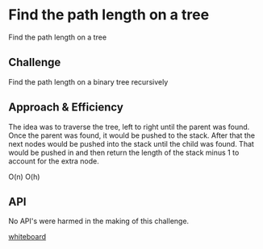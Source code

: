 # Find the path length on a tree
Find the path length on a tree

## Challenge
Find the path length on a binary tree recursively

## Approach & Efficiency
The idea was to traverse the tree, left to right until the parent was
found. Once the parent was found, it would be pushed to the stack.
After that the next nodes would be pushed into the stack until the 
child was found. That would be pushed in and then return the 
length of the stack minus 1 to account for the extra node.

O(n)
O(h)


## API
No API's were harmed in the making of this challenge.

[whiteboard](assets/IMG_6795.HEIC)